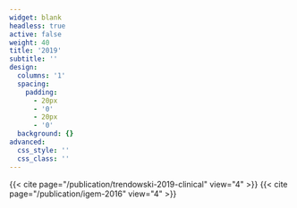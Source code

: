 ```yaml
---
widget: blank
headless: true
active: false
weight: 40
title: '2019'
subtitle: ''
design:
  columns: '1'
  spacing:
    padding:
      - 20px
      - '0'
      - 20px
      - '0'
  background: {}
advanced:
  css_style: ''
  css_class: ''
---
```


{{< cite page="/publication/trendowski-2019-clinical" view="4" >}}
{{< cite page="/publication/igem-2016" view="4" >}}
